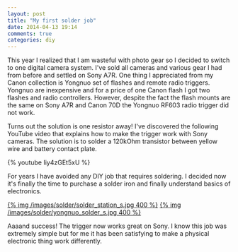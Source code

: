 ```yaml
---
layout: post
title: "My first solder job"
date: 2014-04-13 19:14
comments: true
categories: diy
---
```


This year I realized that I am wasteful with photo gear so I decided to switch to one digital camera system. I've sold all cameras and various gear I had from before and settled on Sony A7R. One thing I appreciated from my Canon collection is Yongnuo set of flashes and remote radio triggers. Yongnuo are inexpensive and for a price of one Canon flash I got two flashes and radio controllers. However, despite the fact the flash mounts are the same on Sony A7R and Canon 70D the Yongnuo RF603 radio trigger did not work.

Turns out the solution is one resistor away! I've discovered the following YouTube video that explains how to make the trigger work with Sony cameras. The solution is to solder a 120kOhm transistor between yellow wire and battery contact plate.

{% youtube Iiy4zGEt5xU %}

For years I have avoided any DIY job that requires soldering. I decided now it's finally the time to purchase a solder iron and finally understand basics of electronics.

[{% img /images/solder/solder_station_s.jpg 400 %}](/images/solder/solder_station.jpg) [{% img /images/solder/yongnuo_solder_s.jpg 400 %}](/images/solder/yongnuo_solder.jpg)

Aaaand success! The trigger now works great on Sony. I know this job was extremely simple but for me it has been satisfying to make a physical electronic thing work differently.
